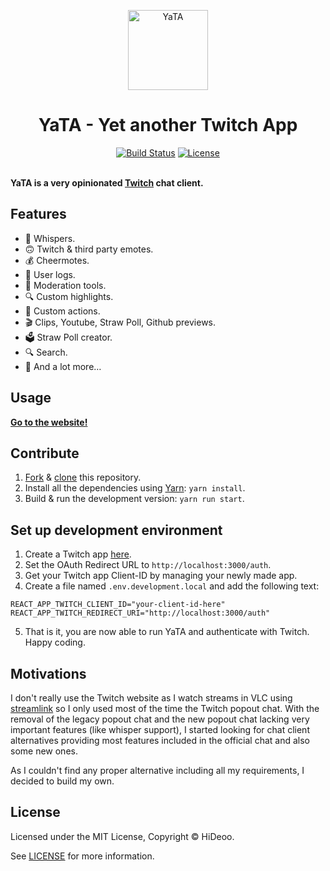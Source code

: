 <p align="center">
  <img alt="YaTA" src="https://i.imgur.com/tai1mEA.png" width="128">
  <h1 align="center">YaTA - Yet another Twitch App</h1>
</p>

<p align="center">
  <a href="https://circleci.com/gh/HiDeoo/YaTA"><img alt="Build Status" src="https://circleci.com/gh/HiDeoo/YaTA.png?style=shield&circle-token=3e5f415ca17efc0c2ba4ad5de222eac5d90561f4"></a>
  <a href="https://github.com/HiDeoo/YaTA/blob/master/LICENSE"><img alt="License" src="https://badgen.now.sh/badge/license/MIT/blue"></a>
  <br /><br />
</p>

**YaTA is a very opinionated [Twitch](https://www.twitch.tv) chat client.**

## Features

- 💬 Whispers.
- 🙃 Twitch & third party emotes.
- 💰 Cheermotes.
- 📖 User logs.
- 🔨 Moderation tools.
- 🔍 Custom highlights.
- 🔫 Custom actions.
- 🎬 Clips, Youtube, Straw Poll, Github previews.
- 🗳️ Straw Poll creator.
- 🔍 Search.
- 🚀 And a lot more…

## Usage

**[Go to the website!](https://yata.now.sh)**

## Contribute

1.  [Fork](https://help.github.com/articles/fork-a-repo) & [clone](https://help.github.com/articles/cloning-a-repository) this repository.
2.  Install all the dependencies using [Yarn](https://yarnpkg.com): `yarn install`.
3.  Build & run the development version: `yarn run start`.

## Set up development environment
1.  Create a Twitch app [here](https://dev.twitch.tv/console/apps).
2.  Set the OAuth Redirect URL to `http://localhost:3000/auth`.
3.  Get your Twitch app Client-ID by managing your newly made app.
4.  Create a file named `.env.development.local` and add the following text:
```
REACT_APP_TWITCH_CLIENT_ID="your-client-id-here"
REACT_APP_TWITCH_REDIRECT_URI="http://localhost:3000/auth"
```
5.  That is it, you are now able to run YaTA and authenticate with Twitch. Happy coding.

## Motivations

I don't really use the Twitch website as I watch streams in VLC using [streamlink](https://github.com/streamlink/streamlink) so I only used most of the time the Twitch popout chat. With the removal of the legacy popout chat and the new popout chat lacking very important features (like whisper support), I started looking for chat client alternatives providing most features included in the official chat and also some new ones.

As I couldn't find any proper alternative including all my requirements, I decided to build my own.

## License

Licensed under the MIT License, Copyright © HiDeoo.

See [LICENSE](https://github.com/HiDeoo/YaTA/blob/master/LICENSE) for more information.
